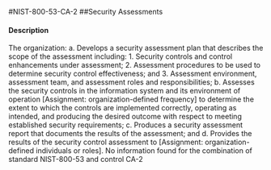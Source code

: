 #NIST-800-53-CA-2
##Security Assessments
#### Description
The organization:
  a.  Develops a security assessment plan that describes the scope of the assessment including:
    1.  Security controls and control enhancements under assessment;
    2.  Assessment procedures to be used to determine security control effectiveness; and
    3.  Assessment environment, assessment team, and assessment roles and responsibilities;
  b.  Assesses the security controls in the information system and its environment of operation [Assignment: organization-defined frequency] to determine the extent to which the controls are implemented correctly, operating as intended, and producing the desired outcome with respect to meeting established security requirements;
  c.  Produces a security assessment report that documents the results of the assessment; and
  d.  Provides the results of the security control assessment to [Assignment: organization-defined individuals or roles].
No information found for the combination of standard NIST-800-53 and control CA-2
